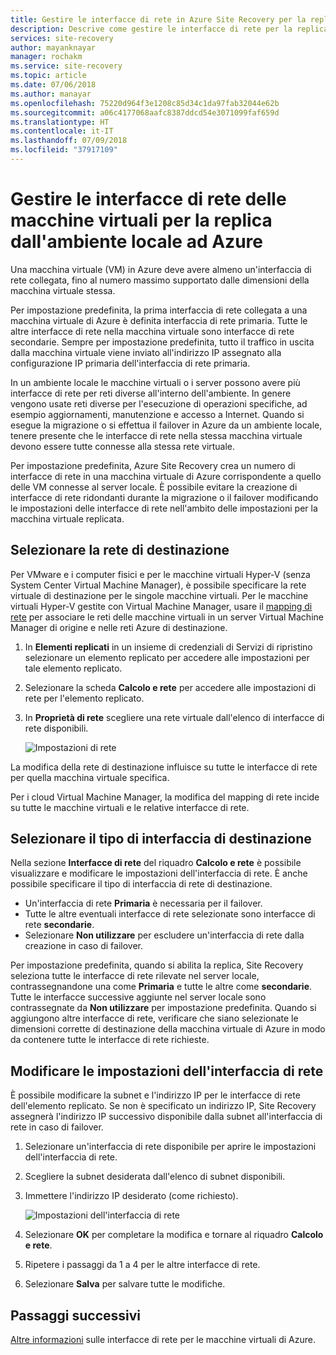 ```yaml
---
title: Gestire le interfacce di rete in Azure Site Recovery per la replica dall'ambiente locale ad Azure | Microsoft Docs
description: Descrive come gestire le interfacce di rete per la replica dall'ambiente locale ad Azure con Azure Site Recovery.
services: site-recovery
author: mayanknayar
manager: rochakm
ms.service: site-recovery
ms.topic: article
ms.date: 07/06/2018
ms.author: manayar
ms.openlocfilehash: 75220d964f3e1208c85d34c1da97fab32044e62b
ms.sourcegitcommit: a06c4177068aafc8387ddcd54e3071099faf659d
ms.translationtype: HT
ms.contentlocale: it-IT
ms.lasthandoff: 07/09/2018
ms.locfileid: "37917109"
---
```

# <a name="manage-virtual-machine-network-interfaces-for-on-premises-to-azure-replication"></a>Gestire le interfacce di rete delle macchine virtuali per la replica dall'ambiente locale ad Azure

Una macchina virtuale (VM) in Azure deve avere almeno un'interfaccia di rete collegata, fino al numero massimo supportato dalle dimensioni della macchina virtuale stessa.

Per impostazione predefinita, la prima interfaccia di rete collegata a una macchina virtuale di Azure è definita interfaccia di rete primaria. Tutte le altre interfacce di rete nella macchina virtuale sono interfacce di rete secondarie. Sempre per impostazione predefinita, tutto il traffico in uscita dalla macchina virtuale viene inviato all'indirizzo IP assegnato alla configurazione IP primaria dell'interfaccia di rete primaria.

In un ambiente locale le macchine virtuali o i server possono avere più interfacce di rete per reti diverse all'interno dell'ambiente. In genere vengono usate reti diverse per l'esecuzione di operazioni specifiche, ad esempio aggiornamenti, manutenzione e accesso a Internet. Quando si esegue la migrazione o si effettua il failover in Azure da un ambiente locale, tenere presente che le interfacce di rete nella stessa macchina virtuale devono essere tutte connesse alla stessa rete virtuale.

Per impostazione predefinita, Azure Site Recovery crea un numero di interfacce di rete in una macchina virtuale di Azure corrispondente a quello delle VM connesse al server locale. È possibile evitare la creazione di interfacce di rete ridondanti durante la migrazione o il failover modificando le impostazioni delle interfacce di rete nell'ambito delle impostazioni per la macchina virtuale replicata.

## <a name="select-the-target-network"></a>Selezionare la rete di destinazione

Per VMware e i computer fisici e per le macchine virtuali Hyper-V (senza System Center Virtual Machine Manager), è possibile specificare la rete virtuale di destinazione per le singole macchine virtuali. Per le macchine virtuali Hyper-V gestite con Virtual Machine Manager, usare il [mapping di rete](site-recovery-network-mapping.md) per associare le reti delle macchine virtuali in un server Virtual Machine Manager di origine e nelle reti Azure di destinazione.

1. In **Elementi replicati** in un insieme di credenziali di Servizi di ripristino selezionare un elemento replicato per accedere alle impostazioni per tale elemento replicato.

2. Selezionare la scheda **Calcolo e rete** per accedere alle impostazioni di rete per l'elemento replicato.

3. In **Proprietà di rete** scegliere una rete virtuale dall'elenco di interfacce di rete disponibili.

    ![Impostazioni di rete](./media/site-recovery-manage-network-interfaces-on-premises-to-azure/compute-and-network.png)

La modifica della rete di destinazione influisce su tutte le interfacce di rete per quella macchina virtuale specifica.

Per i cloud Virtual Machine Manager, la modifica del mapping di rete incide su tutte le macchine virtuali e le relative interfacce di rete.

## <a name="select-the-target-interface-type"></a>Selezionare il tipo di interfaccia di destinazione

Nella sezione **Interfacce di rete** del riquadro **Calcolo e rete** è possibile visualizzare e modificare le impostazioni dell'interfaccia di rete. È anche possibile specificare il tipo di interfaccia di rete di destinazione.

- Un'interfaccia di rete **Primaria** è necessaria per il failover.
- Tutte le altre eventuali interfacce di rete selezionate sono interfacce di rete **secondarie**.
- Selezionare **Non utilizzare** per escludere un'interfaccia di rete dalla creazione in caso di failover.

Per impostazione predefinita, quando si abilita la replica, Site Recovery seleziona tutte le interfacce di rete rilevate nel server locale, contrassegnandone una come **Primaria** e tutte le altre come **secondarie**. Tutte le interfacce successive aggiunte nel server locale sono contrassegnate da **Non utilizzare** per impostazione predefinita. Quando si aggiungono altre interfacce di rete, verificare che siano selezionate le dimensioni corrette di destinazione della macchina virtuale di Azure in modo da contenere tutte le interfacce di rete richieste.

## <a name="modify-network-interface-settings"></a>Modificare le impostazioni dell'interfaccia di rete

È possibile modificare la subnet e l'indirizzo IP per le interfacce di rete dell'elemento replicato. Se non è specificato un indirizzo IP, Site Recovery assegnerà l'indirizzo IP successivo disponibile dalla subnet all'interfaccia di rete in caso di failover.

1. Selezionare un'interfaccia di rete disponibile per aprire le impostazioni dell'interfaccia di rete.

2. Scegliere la subnet desiderata dall'elenco di subnet disponibili.

3. Immettere l'indirizzo IP desiderato (come richiesto).

    ![Impostazioni dell'interfaccia di rete](./media/site-recovery-manage-network-interfaces-on-premises-to-azure/network-interface-settings.png)

4. Selezionare **OK** per completare la modifica e tornare al riquadro **Calcolo e rete**.

5. Ripetere i passaggi da 1 a 4 per le altre interfacce di rete.

6. Selezionare **Salva** per salvare tutte le modifiche.

## <a name="next-steps"></a>Passaggi successivi
  [Altre informazioni](../virtual-network/virtual-network-network-interface-vm.md) sulle interfacce di rete per le macchine virtuali di Azure.
